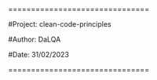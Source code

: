===============================

#Project: clean-code-principles

#Author: DaLQA

#Date: 31/02/2023

===============================
